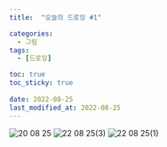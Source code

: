```yaml
---
title:  "오늘의 드로잉 #1"

categories:
  - 그림
tags:
  - [드로잉]

toc: true
toc_sticky: true
 
date: 2022-08-25
last_modified_at: 2022-08-25
---
```


![20 08 25](https://user-images.githubusercontent.com/96360829/186610285-476d0ac9-8a18-496a-a740-c32b17ee4fa8.png)
![22 08 25(3)](https://user-images.githubusercontent.com/96360829/186800846-7ef94b9d-5e31-4b38-9019-774db4e38612.png)
![22 08 25(1)](https://user-images.githubusercontent.com/96360829/186830334-8934bcf3-612a-4405-9ae3-0d4f77f0d012.png)


<center></center>
